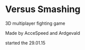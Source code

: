 # Versus Smashing
3D multiplayer fighting game

Made by AcceSpeed and Ardgevald

started the 29.01.15
